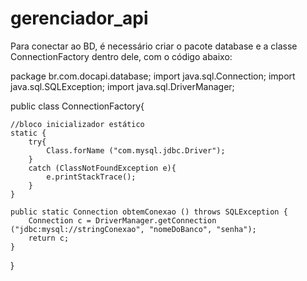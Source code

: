 # gerenciador_api

Para conectar ao BD, é necessário criar o pacote database e a classe ConnectionFactory dentro dele, com o código abaixo:


package br.com.docapi.database;
import java.sql.Connection;
import java.sql.SQLException;
import java.sql.DriverManager;

public class ConnectionFactory{
	
	//bloco inicializador estático
	static {
		try{
			Class.forName ("com.mysql.jdbc.Driver");
		}
		catch (ClassNotFoundException e){
			e.printStackTrace();
		}		
	}

	public static Connection obtemConexao () throws SQLException {
		Connection c = DriverManager.getConnection ("jdbc:mysql://stringConexao", "nomeDoBanco", "senha");
		return c;		
	}
}
